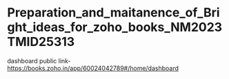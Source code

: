 # Preparation_and_maitanence_of_Bright_ideas_for_zoho_books_NM2023TMID25313

dashboard public link-https://books.zoho.in/app/60024042789#/home/dashboard
